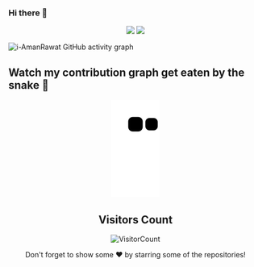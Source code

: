 ### Hi there 👋

<p align="center">

<img width="48%" src="https://github-readme-streak-stats.herokuapp.com?user=i-AmanRawat&theme=github-dark-green&hide_border=true&date_format=M%20j%5B%2C%20Y%5D" />

<img width="48%" src="https://github-readme-stats.vercel.app/api?username=i-AmanRawat&show_icons=true&theme=github_dark&hide_border=true" />

</p>

![i-AmanRawat GitHub activity graph](https://activity-graph.herokuapp.com/graph?username=i-AmanRawat&hide_border=true&theme=react-dark)

## Watch my contribution graph get eaten by the snake 🐍

<p align="center">
   <img src="https://github.com/i-AmanRawat/i-AmanRawat/blob/output/github-contribution-grid-snake.svg" alt="snake">
</p>

<p align="center">
    <h2 align="center">Visitors Count</h2>
    <p align="center">
      <img src="https://profile-counter.glitch.me/{i-AmanRawat}/count.svg" alt="VisitorCount">
    </p>
</p>

<p align="center">
   Don't forget to show some ❤️ by starring some of the repositories!
</p>
